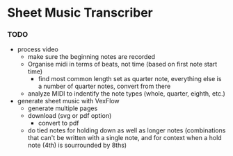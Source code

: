 # Sheet Music Transcriber

### TODO
- process video
  - make sure the beginning notes are recorded
  - Organise midi in terms of beats, not time (based on first note start time)
    - find most common length set as quarter note, everything else is a number of quarter notes, convert from there
  - analyze MIDI to indentify the note types (whole, quarter, eighth, etc.)
- generate sheet music with VexFlow
  - generate multiple pages
  - download (svg or pdf option)
    - convert to pdf
  - do tied notes for holding down as well as longer notes (combinations that can't be written with a single note, and for context when a hold note (4th) is sourrounded by 8ths)

